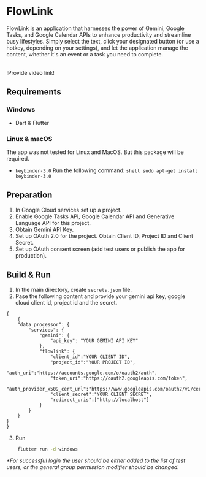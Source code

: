 # FlowLink

FlowLink is an application that harnesses the power of Gemini, Google Tasks, and Google Calendar APIs to enhance productivity and streamline busy lifestyles. Simply select the text, click your designated button (or use a hotkey, depending on your settings), and let the application manage the content, whether it's an event or a task you need to complete.

<br>
!Provide video link!
<br>

## Requirements
### Windows
- Dart & Flutter

### Linux & macOS
The app was not tested for Linux and MacOS. But this package will be required.
- `keybinder-3.0`
Run the following command:
```shell sudo apt-get install keybinder-3.0```

## Preparation
1. In Google Cloud services set up a project.
2. Enable Google Tasks API, Google Calendar API and Generative Language API for this project.
3. Obtain Gemini API Key.
4. Set up OAuth 2.0 for the project. Obtain Client ID, Project ID and Client Secret.
5. Set up OAuth consent screen (add test users or publish the app for production).

## Build & Run
1. In the main directory, create `secrets.json` file.
2. Pase the following content and provide your gemini api key, google cloud client id, project id and the secret.
```
{
    {   
    "data_processor": {
        "services": {
            "gemini": {
                "api_key": "YOUR GEMINI API KEY"
            },
            "flowlink": {
                "client_id":"YOUR CLIENT ID",
                "project_id":"YOUR PROJECT ID",
                "auth_uri":"https://accounts.google.com/o/oauth2/auth",
                "token_uri":"https://oauth2.googleapis.com/token",
                "auth_provider_x509_cert_url":"https://www.googleapis.com/oauth2/v1/certs",
                "client_secret":"YOUR CLIENT SECRET",
                "redirect_uris":["http://localhost"]
            }
        }
    }
}
}
```

3. Run

```bash
    flutter run -d windows
```

_*For successful login the user should be either added to the list of test users, or the general group permission modifier should be changed._